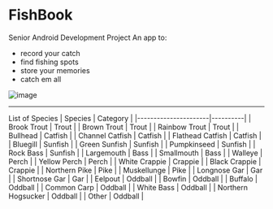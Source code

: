 # FishBook
Senior Android Development Project
An app to:
* record your catch
* find fishing spots
* store your memories
* catch em all

![image](https://user-images.githubusercontent.com/127157161/229957249-e806ae46-39be-4c55-ae30-1d98f31b903b.png)

---

List of Species 
| Species              | Category |
|----------------------|----------|
| Brook Trout          | Trout    |
| Brown Trout          | Trout    |
| Rainbow Trout        | Trout    |
| Bullhead             | Catfish  |
| Channel Catfish      | Catfish  |
| Flathead Catfish     | Catfish  |
| Bluegill             | Sunfish  |
| Green Sunfish        | Sunfish  |
| Pumpkinseed          | Sunfish  |
| Rock Bass            | Sunfish  |
| Largemouth           | Bass     |
| Smallmouth           | Bass     |
| Walleye              | Perch    |
| Yellow Perch         | Perch    |
| White Crappie        | Crappie  |
| Black Crappie        | Crappie  |
| Northern Pike        | Pike     |
| Muskellunge          | Pike     |
| Longnose Gar         | Gar      |
| Shortnose Gar        | Gar      |
| Eelpout              | Oddball  |
| Bowfin               | Oddball  |
| Buffalo              | Oddball  |
| Common Carp          | Oddball  |
| White Bass           | Oddball  |
| Northern Hogsucker   | Oddball  |
| Other                | Oddball  |

